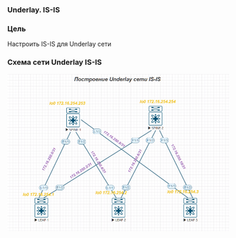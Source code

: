 ### Underlay. IS-IS

### Цель
Настроить IS-IS для Underlay сети


### Схема сети Underlay IS-IS
![img_19.png](IS-IS.png)